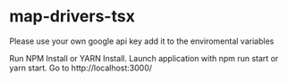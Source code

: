 # map-drivers-tsx

Please use your own google api key add it to the enviromental variables

Run NPM Install or YARN Install.
Launch application with npm run start or yarn start.
Go to http://localhost:3000/
